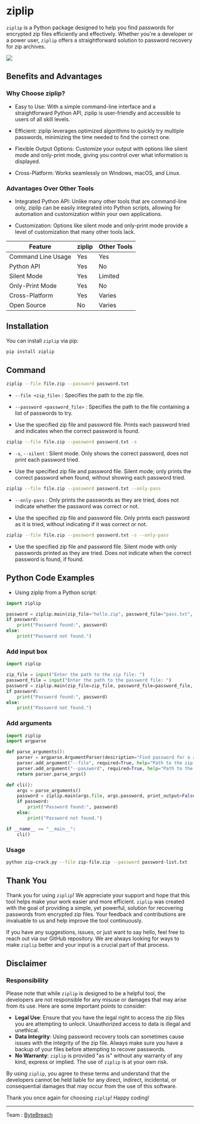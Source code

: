 # ziplip

`ziplip` is a Python package designed to help you find passwords for encrypted zip files efficiently and effectively. Whether you're a developer or a power user, `ziplip` offers a straightforward solution to password recovery for zip archives.

<img src="https://bytebreach.github.io/img/ziplip.jpg">

## Benefits and Advantages
### Why Choose ziplip?

- Easy to Use: With a simple command-line interface and a straightforward Python API, ziplip is user-friendly and accessible to users of all skill levels.

- Efficient: ziplip leverages optimized algorithms to quickly try multiple passwords, minimizing the time needed to find the correct one.

- Flexible Output Options: Customize your output with options like silent mode and only-print mode, giving you control over what information is displayed.

- Cross-Platform: Works seamlessly on Windows, macOS, and Linux.

### Advantages Over Other Tools

- Integrated Python API: Unlike many other tools that are command-line only, ziplip can be easily integrated into Python scripts, allowing for automation and customization within your own applications.

- Customization: Options like silent mode and only-print mode provide a level of customization that many other tools lack.
<table>
<thead>
        <tr>
            <th>Feature</th>
            <th>ziplip</th>
            <th>Other Tools</th>
        </tr>
</thead>
<tbody>
        <tr>
            <td>Command Line Usage</td>
            <td>Yes</td>
            <td>Yes</td>
        </tr>
        <tr>
            <td>Python API</td>
            <td>Yes</td>
            <td>No</td>
        </tr>
        <tr>
            <td>Silent Mode</td>
            <td>Yes</td>
            <td>Limited</td>
        </tr>
        <tr>
            <td>Only-Print Mode</td>
            <td>Yes</td>
            <td>No</td>
        </tr>
  <tr>
            <td>Cross-Platform</td>
            <td>Yes</td>
            <td>Varies</td>
        </tr>
        <tr>
            <td>Open Source</td>
            <td>No</td>
            <td>Varies</td>
        </tr>
    </tbody>
</table>

## Installation

You can install `ziplip` via pip:

```bash
pip install ziplip
```
## Command

```bash
ziplip --file file.zip --password password.txt
```
- `--file <zip_file>` : Specifies the path to the zip file.

- `--password <password_file>` : Specifies the path to the file containing a list of passwords to try.

- Use the specified zip file and password file. Prints each password tried and indicates when the correct password is found.

```bash
ziplip --file file.zip --password password.txt -s
```
- `-s`, `--silent` : Silent mode. Only shows the correct password, does not print each password tried.

- Use the specified zip file and password file. Silent mode; only prints the correct password when found, without showing each password tried.

```bash
ziplip --file file.zip --password password.txt --only-pass
```
- `--only-pass` : Only prints the passwords as they are tried, does not indicate whether the password was correct or not.

- Use the specified zip file and password file. Only prints each password as it is tried, without indicating if it was correct or not.

```bash
ziplip --file file.zip --password password.txt -s --only-pass
```

- Use the specified zip file and password file. Silent mode with only passwords printed as they are tried. Does not indicate when the correct password is found, if found.

## Python Code Examples

- Using ziplip from a Python script:
```python
import ziplip

password = ziplip.main(zip_file="hello.zip", password_file="pass.txt", silent=True, print_output=False)
if password:
    print("Password found:", password)
else:
    print("Password not found.")

```

### Add input box
```python
import ziplip

zip_file = input("Enter the path to the zip file: ")
password_file = input("Enter the path to the password file: ")
password = ziplip.main(zip_file=zip_file, password_file=password_file, silent=True, print_output=False)
if password:
    print("Password found:", password)
else:
    print("Password not found.")
```

### Add arguments
```python
import ziplip
import argparse

def parse_arguments():
    parser = argparse.ArgumentParser(description="Find password for a zip file.")
    parser.add_argument("--file", required=True, help="Path to the zip file")
    parser.add_argument("--password", required=True, help="Path to the password file")
    return parser.parse_args()

def cli():
    args = parse_arguments()
    password = ziplip.main(args.file, args.password, print_output=False)
    if password:
        print("Password found:", password)
    else:
        print("Password not found.")

if __name__ == "__main__":
    cli()
```
### Usage 
```bash
python zip-crack.py --file zip-file.zip --password password-list.txt
```


## Thank You

Thank you for using `ziplip`! We appreciate your support and hope that this tool helps make your work easier and more efficient. `ziplip` was created with the goal of providing a simple, yet powerful, solution for recovering passwords from encrypted zip files. Your feedback and contributions are invaluable to us and help improve the tool continuously.

If you have any suggestions, issues, or just want to say hello, feel free to reach out via our GitHub repository. We are always looking for ways to make `ziplip` better and your input is a crucial part of that process.

## Disclaimer

### Responsibility

Please note that while `ziplip` is designed to be a helpful tool, the developers are not responsible for any misuse or damages that may arise from its use. Here are some important points to consider:

- **Legal Use**: Ensure that you have the legal right to access the zip files you are attempting to unlock. Unauthorized access to data is illegal and unethical.
- **Data Integrity**: Using password recovery tools can sometimes cause issues with the integrity of the zip file. Always make sure you have a backup of your files before attempting to recover passwords.
- **No Warranty**: `ziplip` is provided "as is" without any warranty of any kind, express or implied. The use of `ziplip` is at your own risk.

By using `ziplip`, you agree to these terms and understand that the developers cannot be held liable for any direct, indirect, incidental, or consequential damages that may occur from the use of this software.

Thank you once again for choosing `ziplip`! Happy coding!

---

Team : <a href="https://github.com/ByteBreach">ByteBreach</a>
